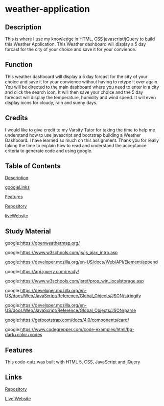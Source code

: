 # weather-application

## Description

This is where I use my knowledge in HTML, CSS javascript/jQuery to build this Weather Application. This Weather dashboard will display a 5 day forcast for the city of your choice and save it for your convience.

## Function

This weather dashboard will display a 5 day forcast for the city of your choice and save it for your convience without having to retype it over again. You will be directed to the main dashboard where you need to enter in a city and click the search icon.  It will then save your choice and the 5 day forecast will display the temperature, humidity and wind speed. It will even display icons for cloudy, rain and sunny days.

## Credits

I would like to give credit to my Varsity Tutor for taking the time to help me understand how to use javascript and bootstrap building a Weather Dashboard.  I have learned so much on this assignment. Thank you for really taking the time to explain how to read and understand the acceptance criteria to generate code and using google. 

## Table of Contents

[Description](description)

[googleLinks](googleLinks)

[Features](features)

[Repository](https://github.com/jmoniz155/weather-application)

[liveWebsite](https://jmoniz155.github.io/weather-application/)


## Study Material

<a>google:<a href="#">https://openweathermap.org/

<a>google:<a href="#">https://www.w3schools.com/js/js_ajax_intro.asp

<a>google:<a href="#">https://developer.mozilla.org/en-US/docs/Web/API/Element/append

<a>google:<a href="#">https://api.jquery.com/ready/

<a>google:<a href="#">https://www.w3schools.com/jsref/prop_win_localstorage.asp

<a>google:<a href="#">https://developer.mozilla.org/en-US/docs/Web/JavaScript/Reference/Global_Objects/JSON/stringify

<a>google:<a href="#">https://developer.mozilla.org/en-US/docs/Web/JavaScript/Reference/Global_Objects/JSON/parse

<a>google:<a href="#">https://getbootstrap.com/docs/4.0/components/card/

<a>google:<a href="#">https://www.codegrepper.com/code-examples/html/bg-dark+color+codes

## Features
This code-quiz was built with HTML 5, CSS, JavaScript and jQuery

## Links
[Repository](https://github.com/jmoniz155/weather-application)

[Live Website](https://jmoniz155.github.io/weather-application/)

